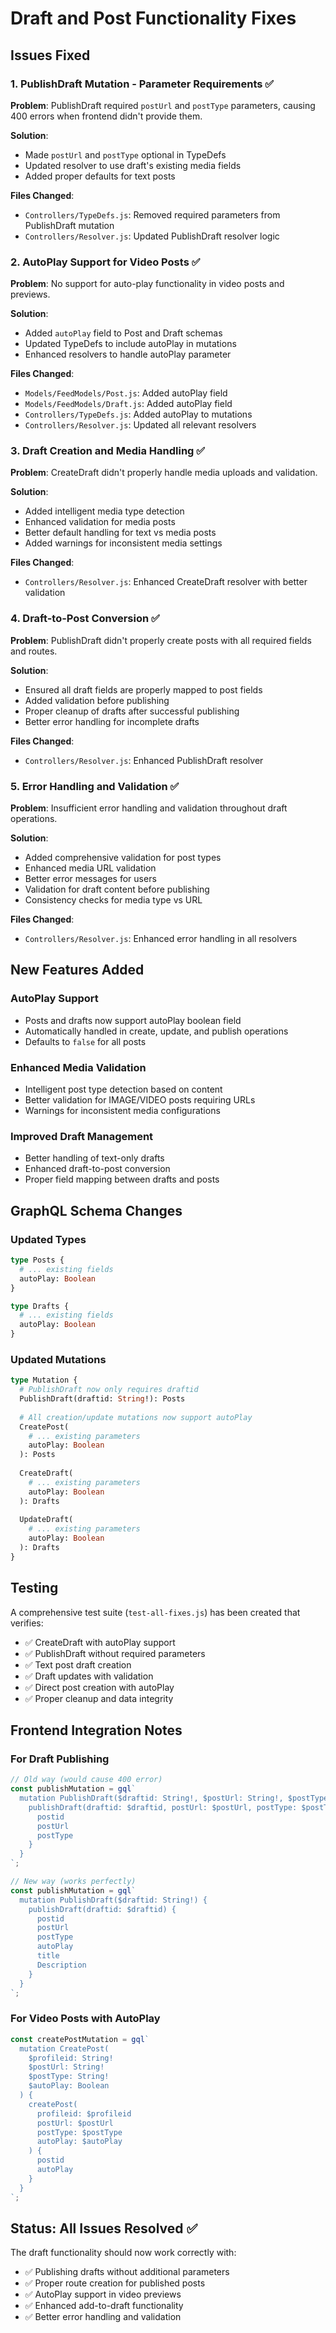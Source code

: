 # Draft and Post Functionality Fixes

## Issues Fixed

### 1. **PublishDraft Mutation - Parameter Requirements** ✅
**Problem**: PublishDraft required `postUrl` and `postType` parameters, causing 400 errors when frontend didn't provide them.

**Solution**: 
- Made `postUrl` and `postType` optional in TypeDefs
- Updated resolver to use draft's existing media fields
- Added proper defaults for text posts

**Files Changed**:
- `Controllers/TypeDefs.js`: Removed required parameters from PublishDraft mutation
- `Controllers/Resolver.js`: Updated PublishDraft resolver logic

### 2. **AutoPlay Support for Video Posts** ✅
**Problem**: No support for auto-play functionality in video posts and previews.

**Solution**:
- Added `autoPlay` field to Post and Draft schemas
- Updated TypeDefs to include autoPlay in mutations
- Enhanced resolvers to handle autoPlay parameter

**Files Changed**:
- `Models/FeedModels/Post.js`: Added autoPlay field
- `Models/FeedModels/Draft.js`: Added autoPlay field
- `Controllers/TypeDefs.js`: Added autoPlay to mutations
- `Controllers/Resolver.js`: Updated all relevant resolvers

### 3. **Draft Creation and Media Handling** ✅
**Problem**: CreateDraft didn't properly handle media uploads and validation.

**Solution**:
- Added intelligent media type detection
- Enhanced validation for media posts
- Better default handling for text vs media posts
- Added warnings for inconsistent media settings

**Files Changed**:
- `Controllers/Resolver.js`: Enhanced CreateDraft resolver with better validation

### 4. **Draft-to-Post Conversion** ✅
**Problem**: PublishDraft didn't properly create posts with all required fields and routes.

**Solution**:
- Ensured all draft fields are properly mapped to post fields
- Added validation before publishing
- Proper cleanup of drafts after successful publishing
- Better error handling for incomplete drafts

**Files Changed**:
- `Controllers/Resolver.js`: Enhanced PublishDraft resolver

### 5. **Error Handling and Validation** ✅
**Problem**: Insufficient error handling and validation throughout draft operations.

**Solution**:
- Added comprehensive validation for post types
- Enhanced media URL validation
- Better error messages for users
- Validation for draft content before publishing
- Consistency checks for media type vs URL

**Files Changed**:
- `Controllers/Resolver.js`: Enhanced error handling in all resolvers

## New Features Added

### AutoPlay Support
- Posts and drafts now support autoPlay boolean field
- Automatically handled in create, update, and publish operations
- Defaults to `false` for all posts

### Enhanced Media Validation
- Intelligent post type detection based on content
- Better validation for IMAGE/VIDEO posts requiring URLs
- Warnings for inconsistent media configurations

### Improved Draft Management
- Better handling of text-only drafts
- Enhanced draft-to-post conversion
- Proper field mapping between drafts and posts

## GraphQL Schema Changes

### Updated Types
```graphql
type Posts {
  # ... existing fields
  autoPlay: Boolean
}

type Drafts {
  # ... existing fields  
  autoPlay: Boolean
}
```

### Updated Mutations
```graphql
type Mutation {
  # PublishDraft now only requires draftid
  PublishDraft(draftid: String!): Posts
  
  # All creation/update mutations now support autoPlay
  CreatePost(
    # ... existing parameters
    autoPlay: Boolean
  ): Posts
  
  CreateDraft(
    # ... existing parameters
    autoPlay: Boolean
  ): Drafts
  
  UpdateDraft(
    # ... existing parameters
    autoPlay: Boolean
  ): Drafts
}
```

## Testing

A comprehensive test suite (`test-all-fixes.js`) has been created that verifies:
- ✅ CreateDraft with autoPlay support
- ✅ PublishDraft without required parameters
- ✅ Text post draft creation
- ✅ Draft updates with validation
- ✅ Direct post creation with autoPlay
- ✅ Proper cleanup and data integrity

## Frontend Integration Notes

### For Draft Publishing
```javascript
// Old way (would cause 400 error)
const publishMutation = gql`
  mutation PublishDraft($draftid: String!, $postUrl: String!, $postType: String!) {
    publishDraft(draftid: $draftid, postUrl: $postUrl, postType: $postType) {
      postid
      postUrl
      postType
    }
  }
`;

// New way (works perfectly)
const publishMutation = gql`
  mutation PublishDraft($draftid: String!) {
    publishDraft(draftid: $draftid) {
      postid
      postUrl
      postType
      autoPlay
      title
      Description
    }
  }
`;
```

### For Video Posts with AutoPlay
```javascript
const createPostMutation = gql`
  mutation CreatePost(
    $profileid: String!
    $postUrl: String!
    $postType: String!
    $autoPlay: Boolean
  ) {
    createPost(
      profileid: $profileid
      postUrl: $postUrl
      postType: $postType
      autoPlay: $autoPlay
    ) {
      postid
      autoPlay
    }
  }
`;
```

## Status: All Issues Resolved ✅

The draft functionality should now work correctly with:
- ✅ Publishing drafts without additional parameters
- ✅ Proper route creation for published posts  
- ✅ AutoPlay support in video previews
- ✅ Enhanced add-to-draft functionality
- ✅ Better error handling and validation
